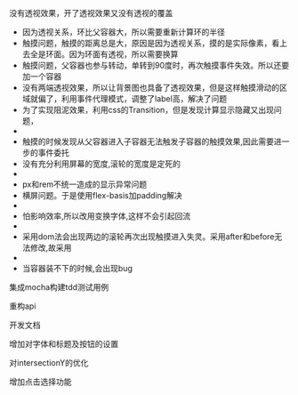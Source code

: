 没有透视效果，开了透视效果又没有透视的覆盖
 * 因为透视关系，环比父容器大，所以需要重新计算环的半径
 * 触摸问题，触摸的距离总是大，原因是因为透视关系，摸的是实际像素，看上去全是环面。因为环面有透视，所以需要换算
 * 触摸问题，父容器也参与转动，单转到90度时，再次触摸事件失效。所以还要加一个容器
 * 没有两端透视效果，所以让背景图也具备了透视效果，但是这样触摸滑动的区域就偏了，利用事件代理模式，调整了label高，解决了问题
 * 为了实现阻泥效果，利用css的Transition，但是发现计算显示隐藏又出现问题，
 *
 * 触摸的时候发现从父容器进入子容器无法触发子容器的触摸效果,因此需要进一步的事件委托
 * 没有充分利用屏幕的宽度,滚轮的宽度是定死的
 *
 * px和rem不统一造成的显示异常问题
 * 横屏问题。于是使用flex-basis加padding解决
 *
 * 怕影响效率,所以改用变换字体,这样不会引起回流
 *
 * 采用dom法会出现两边的滚轮再次出现触摸进入失灵。采用after和before无法修改,故采用
 *
 * 当容器装不下的时候,会出现bug

 集成mocha构建tdd测试用例

 重构api

 开发文档

 增加对字体和标题及按钮的设置

 对intersectionY的优化

 增加点击选择功能